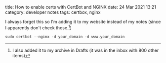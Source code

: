 title: How to enable certs with CertBot and NGINX
date: 24 Mar 2021 13:21
category: developer notes
tags: certbox, nginx

I always forget this so I'm adding it to my website instead of my notes (since I apparently don't check those.[^1])

`sudo certbot --nginx -d your_domain -d www.your_domain`

[^1]: I also added it to my archive in Drafts (it was in the inbox with 800 other items)
